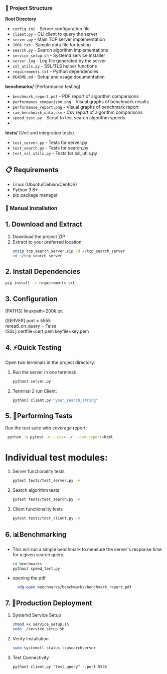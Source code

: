 ### 📂 Project Structure

**Root Directory**
- `config.ini` - Server configuration file
- `client.py` - CLI client to query the server
- `server.py` - Main TCP server implementation 
- `200k.txt` - Sample data file for testing
- `search.py` - Search algorithm implementations
- `service_setup.sh` - Systemd service installer
- `server.log` - Log file generated by the server
- `ssl_utils.py` - SSL/TLS helper functions
- `requirements.txt` - Python dependencies
- `README.md` - Setup and usage documentation

**benchmarks/** (Performance testing)
- `benchmark_report.pdf` - PDF report of algorithm comparisons
- `performance_comparison.png` - Visual graphs of benchmark results
- `performance_report.png` - Visual graphs of benchmark report
- `raw_benchmark_data.csv` - Csv report of algorithm comparisons
- `speed_test.py` - Script to test search algorithm speeds
- 

**tests/** (Unit and integration tests)
- `test_server.py` - Tests for server.py
- `test_search.py` - Tests for search.py 
- `test_ssl_utils.py` - Tests for ssl_utils.py



## 📋 Requirements
- Linux (Ubuntu/Debian/CentOS)
- Python 3.8+
- pip package manager

### 🚀 Manual Installation

## 1. Download and Extract
1. Download the project ZIP 
2. Extract to your preferred location:
   ```bash
   unzip tcp_search_server.zip -d ~/tcp_search_server
   cd ~/tcp_search_server
   ```

## 2. Install Dependencies
  ```bash
  pip install -r requirements.txt
  ```

## 3. Configuration
[PATHS]
linuxpath=200k.txt  

[SERVER]
port = 5555                
reread_on_query = False    
[SSL]
certfile=cert.pem
keyfile=key.pem

## 4. ⚡Quick Testing
Open two terminals in the project directory:

1. Run the server in one terminal:
   ```bash
   python3 server.py
   ```

2. Terminal 2 run Client:
    ```bash
    python3 client.py "your_search_string"
    ```

## 5. 🧪Performing Tests
Run the test suite with coverage report:
  ```bash
   python -m pytest -v --cov=../ --cov-report=html
   ```

  # Individual test modules:
   1. Server functionality tests
      ```bash
      pytest tests/test_server.py -v
      ```
   2. Search algorithm tests 
      ```bash
      pytest tests/test_search.py -v
      ```
   3. Client functionality tests
      ```bash
      pytest tests/test_client.py -v
      ```

## 6. 📊Benchmarking
- This will run a simple benchmark to measure the server's response time for a given search query.
  ```bash
  cd benchmarks
  python3 speed_test.py
  ```
- opening the pdf
  ```bash
    xdg-open benchmarks/benchmarks/benchmark_report.pdf
  ```

## 7. 🔧Production Deployment
  1. Systemd Service Setup
      ```bash
      chmod +x service_setup.sh  
      sudo ./service_setup.sh
      ```
  2. Verify Installation
      ``` bash
      sudo systemctl status tcpsearchserver
      ```
  3. Test Connectivity
      ```
      python3 client.py "test_query" --port 5555
      ```